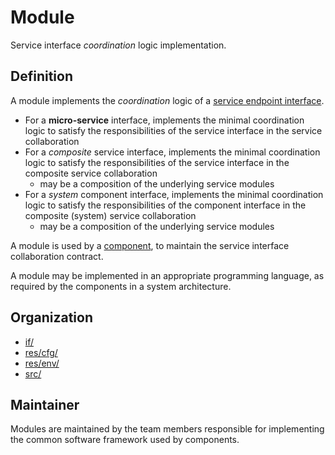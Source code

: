 # Module 

Service interface *coordination* logic implementation.


## Definition

A module implements the *coordination* logic of a 
[service endpoint interface](Interface.md).

- For a **micro-service** interface, implements the minimal coordination logic
  to satisfy the responsibilities of the service interface in the
  service collaboration
- For a *composite* service interface, implements the minimal coordination 
  logic to satisfy the responsibilities of the service interface in the
  composite service collaboration
  - may be a composition of the underlying service modules
- For a *system* component interface, implements the minimal coordination 
  logic to satisfy the responsibilities of the component interface in the
  composite (system) service collaboration
  - may be a composition of the underlying service modules

A module is used by a [component](Component.md), to maintain the service
interface collaboration contract.

A module may be implemented in an appropriate programming language, 
as required by the components in a system architecture.


## Organization

- [if/](../../if/README.md)
- [res/cfg/](../../res/cfg/README.md)
- [res/env/](../../res/env/README.md)
- [src/](../../src/README.md)


## Maintainer

Modules are maintained by the team members responsible for implementing 
the common software framework used by components. 

